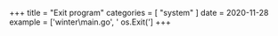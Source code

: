 +++
title = "Exit program"
categories = [ "system" ]
date = 2020-11-28
example = ['winter\main.go', ' os.Exit(']
+++
